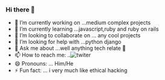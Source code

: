 ### Hi there 👋



- 🔭 I’m currently working on ...medium complex projects
- 🌱 I’m currently learning ...javascript,ruby and ruby on rails
- 👯 I’m looking to collaborate on ... any cool projects
- 🤔 I’m looking for help with ...python django
- 💬 Ask me about ...well anything tech relate 🤔
- 📫 How to reach me: ..![twiter](https://twitter.com/Nik7346)
- 😄 Pronouns: ... Him/He
- ⚡ Fun fact: ...  i very much like ethical hacking
